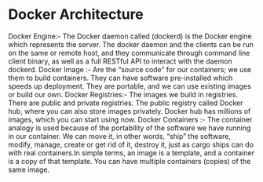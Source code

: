 # Docker Architecture
Docker Engine:- The Docker daemon called (dockerd) is the Docker engine which represents the server. The docker daemon and the clients can be run on the same or remote host, and they communicate through command line client binary, as well as a full RESTful API to interact with the daemon dockerd.
Docker Image :- Are the “source code” for our containers; we use them to build containers. They can have software pre-installed which speeds up deployment. They are portable, and we can use existing images or build our own.
Docker Registries:- The images we build in registries. There are public and private registries. The public registry called Docker hub, where you can also store images privately. Docker hub has millions of images, which you can start using now.
Docker Containers :- The container analogy is used because of the portability of the software we have running in our container. We can move it, in other words, “ship” the software, modify, manage, create or get rid of it, destroy it, just as cargo ships can do with real containers.In simple terms, an image is a template, and a container is a copy of that template. You can have multiple containers (copies) of the same image.
